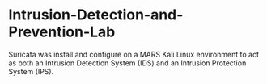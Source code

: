 # Intrusion-Detection-and-Prevention-Lab
Suricata was install and configure on a MARS Kali Linux environment to act as both an Intrusion Detection System (IDS) and an Intrusion Protection System (IPS).
